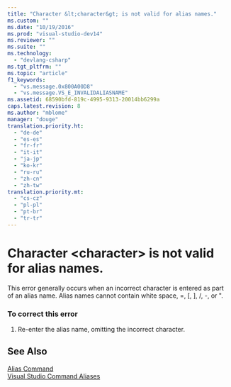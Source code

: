 ```yaml
---
title: "Character &lt;character&gt; is not valid for alias names."
ms.custom: ""
ms.date: "10/19/2016"
ms.prod: "visual-studio-dev14"
ms.reviewer: ""
ms.suite: ""
ms.technology: 
  - "devlang-csharp"
ms.tgt_pltfrm: ""
ms.topic: "article"
f1_keywords: 
  - "vs.message.0x800A00D8"
  - "vs.message.VS_E_INVALIDALIASNAME"
ms.assetid: 68590bfd-819c-4995-9313-20014bb6299a
caps.latest.revision: 8
ms.author: "mblome"
manager: "douge"
translation.priority.ht: 
  - "de-de"
  - "es-es"
  - "fr-fr"
  - "it-it"
  - "ja-jp"
  - "ko-kr"
  - "ru-ru"
  - "zh-cn"
  - "zh-tw"
translation.priority.mt: 
  - "cs-cz"
  - "pl-pl"
  - "pt-br"
  - "tr-tr"
---
```

# Character &lt;character&gt; is not valid for alias names.
This error generally occurs when an incorrect character is entered as part of an alias name. Alias names cannot contain white space, =, [, ], /, -, or ".  
  
### To correct this error  
  
1.  Re-enter the alias name, omitting the incorrect character.  
  
## See Also  
 [Alias Command](../reference/alias-command.md)   
 [Visual Studio Command Aliases](../reference/visual-studio-command-aliases.md)
